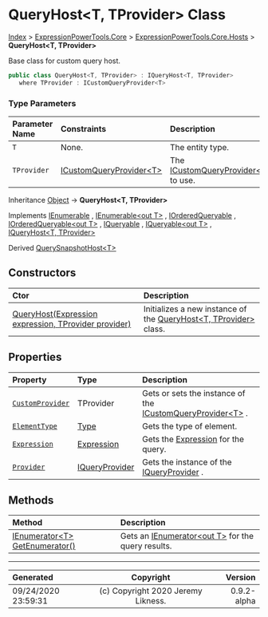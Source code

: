 ﻿# QueryHost&lt;T, TProvider> Class

[Index](../index.md) > [ExpressionPowerTools.Core](ExpressionPowerTools.Core.a.md) > [ExpressionPowerTools.Core.Hosts](ExpressionPowerTools.Core.Hosts.n.md) > **QueryHost<T, TProvider>**

Base class for custom query host.

```csharp
public class QueryHost<T, TProvider> : IQueryHost<T, TProvider>
   where TProvider : ICustomQueryProvider<T>
```

### Type Parameters

| Parameter Name | Constraints | Description |
| :-- | :-- | :-- |
| `T` | None. | The entity type. |
| `TProvider` | [ICustomQueryProvider&lt;T>](ExpressionPowerTools.Core.Signatures.ICustomQueryProvider`1.i.md) | The [ICustomQueryProvider&lt;T>](ExpressionPowerTools.Core.Signatures.ICustomQueryProvider`1.i.md) to use. |

Inheritance [Object](https://docs.microsoft.com/dotnet/api/system.object) → **QueryHost&lt;T, TProvider>**

Implements  [IEnumerable](https://docs.microsoft.com/dotnet/api/system.collections.ienumerable) ,  [IEnumerable&lt;out T>](https://docs.microsoft.com/dotnet/api/system.collections.generic.ienumerable-1) ,  [IOrderedQueryable](https://docs.microsoft.com/dotnet/api/system.linq.iorderedqueryable) ,  [IOrderedQueryable&lt;out T>](https://docs.microsoft.com/dotnet/api/system.linq.iorderedqueryable-1) ,  [IQueryable](https://docs.microsoft.com/dotnet/api/system.linq.iqueryable) ,  [IQueryable&lt;out T>](https://docs.microsoft.com/dotnet/api/system.linq.iqueryable-1) ,  [IQueryHost&lt;T, TProvider>](ExpressionPowerTools.Core.Signatures.IQueryHost`2.i.md) 

Derived  [QuerySnapshotHost&lt;T>](ExpressionPowerTools.Core.Hosts.QuerySnapshotHost`1.cs.md) 

## Constructors

| Ctor | Description |
| :-- | :-- |
| [QueryHost(Expression expression, TProvider provider)](ExpressionPowerTools.Core.Hosts.QueryHost`2.ctor.md#queryhostexpression-expression-tprovider-provider) | Initializes a new instance of the [QueryHost&lt;T, TProvider>](ExpressionPowerTools.Core.Hosts.QueryHost`2.cs.md) class. |
## Properties

| Property | Type | Description |
| :-- | :-- | :-- |
| [`CustomProvider`](ExpressionPowerTools.Core.Hosts.QueryHost`2.CustomProvider.prop.md) | TProvider | Gets or sets the instance of the [ICustomQueryProvider&lt;T>](ExpressionPowerTools.Core.Signatures.ICustomQueryProvider`1.i.md) . |
| [`ElementType`](ExpressionPowerTools.Core.Hosts.QueryHost`2.ElementType.prop.md) | [Type](https://docs.microsoft.com/dotnet/api/system.type) | Gets the type of element. |
| [`Expression`](ExpressionPowerTools.Core.Hosts.QueryHost`2.Expression.prop.md) | [Expression](https://docs.microsoft.com/dotnet/api/system.linq.expressions.expression) | Gets the [Expression](ExpressionPowerTools.Core.Hosts.QueryHost`2.Expression.prop.md) for the query. |
| [`Provider`](ExpressionPowerTools.Core.Hosts.QueryHost`2.Provider.prop.md) | [IQueryProvider](https://docs.microsoft.com/dotnet/api/system.linq.iqueryprovider) | Gets the instance of the [IQueryProvider](https://docs.microsoft.com/dotnet/api/system.linq.iqueryprovider) . |

## Methods

| Method | Description |
| :-- | :-- |
| [IEnumerator&lt;T> GetEnumerator()](ExpressionPowerTools.Core.Hosts.QueryHost`2.GetEnumerator.m.md) | Gets an [IEnumerator&lt;out T>](https://docs.microsoft.com/dotnet/api/system.collections.generic.ienumerator-1) for the query results. |

---

| Generated | Copyright | Version |
| :-- | :-: | --: |
| 09/24/2020 23:59:31 | (c) Copyright 2020 Jeremy Likness. | 0.9.2-alpha |
